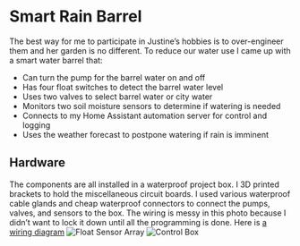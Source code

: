 # Smart Rain Barrel

The best way for me to participate in Justine’s hobbies is to over-engineer them and her garden is no different. To reduce our water use I came up with a smart water barrel that:

* Can turn the pump for the barrel water on and off
* Has four float switches to detect the barrel water level
* Uses two valves to select barrel water or city water
* Monitors two soil moisture sensors to determine if watering is needed
* Connects to my Home Assistant automation server for control and logging
* Uses the weather forecast to postpone watering if rain is imminent

## Hardware 

The components are all installed in a waterproof project box. I 3D printed brackets to hold the miscellaneous circuit boards. I used various waterproof cable glands and cheap waterproof connectors to connect the pumps, valves, and sensors to the box. The wiring is messy in this photo because I didn’t want to lock it down until all the programming is done. Here is [a wiring diagram](blob:https://mechied.com/37d0a3ae-e11d-42e2-9f07-c8ca1182d6ed) 
![Float Sensor Array](https://mechied.com/wp-content/uploads/2022/05/sensor-array-768x1024.jpg|width=300px)
![Control Box](https://mechied.com/wp-content/uploads/2022/05/rain-barrel-control-768x1024.jpg|width=300px)
